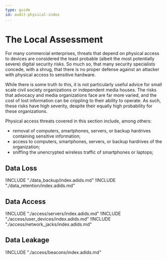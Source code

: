 ```yaml
---
type: guide
id: audit-physical-index
...
```


# The Local Assessment

For many commercial enterprises, threats that depend on physical access to devices are considered the least probable (albeit the most potentially severe) digital security risks. So much so, that many security specialists concede, with a shrug, that there is no proper defense against an attacker with physical access to sensitive hardware.

While there is some truth to this, it is not particularly useful advice for small scale civil society organizations or independent media houses. The risks that advocacy and media organizations face are far more varied, and the cost of lost information can be crippling to their ability to operate. As such, these risks have high severity, despite their equally high probability for these organizations.

Physical access threats covered in this section include, among others:

  * removal of computers, smartphones, servers, or backup hardrives containing sensitive information;
  * access to computers, smartphones, servers, or backup hardrives of the organization;
  * sniffing the unencrypted wireless traffic of smartphones or laptops;

## Data Loss

!INCLUDE "./data_backup/index.adids.md"
!INCLUDE "./data_retention/index.adids.md"

## Data Access

!INCLUDE "./access/servers/index.adids.md"
!INCLUDE "./access/user_devices/index.adids.md"
!INCLUDE "./access/network_jacks/index.adids.md"

## Data Leakage

!INCLUDE "./access/beacons/index.adids.md"


